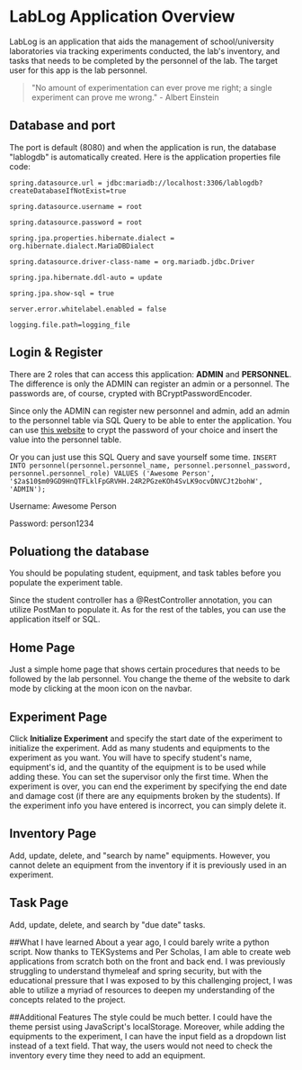 # LabLog Application Overview

LabLog is an application that aids the management of school/university laboratories via tracking experiments conducted, the lab's inventory, and tasks that needs to be completed by the personnel of the lab. The target user for this app is the lab personnel.

> "No amount of experimentation can ever prove me right; a single experiment can prove me wrong." - Albert Einstein

## Database and port

The port is default (8080) and when the application is run, the database "lablogdb" is automatically created. Here is the application properties file code:

`spring.datasource.url = jdbc:mariadb://localhost:3306/lablogdb?createDatabaseIfNotExist=true`

`spring.datasource.username = root`

`spring.datasource.password = root`

`spring.jpa.properties.hibernate.dialect = org.hibernate.dialect.MariaDBDialect`

`spring.datasource.driver-class-name = org.mariadb.jdbc.Driver`

`spring.jpa.hibernate.ddl-auto = update`

`spring.jpa.show-sql = true`

`server.error.whitelabel.enabled = false`

`logging.file.path=logging_file`

## Login & Register

There are 2 roles that can access this application: **ADMIN** and **PERSONNEL**. The difference is only the ADMIN can register an admin or a personnel.
The passwords are, of course, crypted with BCryptPasswordEncoder.

Since only the ADMIN can register new personnel and admin, add an admin to the personnel table via SQL Query to be able to enter the application.
You can use [this website](https://www.browserling.com/tools/bcrypt) to crypt the password of your choice and insert the value into the personnel table.

Or you can just use this SQL Query and save yourself some time.
`INSERT INTO personnel(personnel.personnel_name, personnel.personnel_password, personnel.personnel_role) VALUES ('Awesome Person', '$2a$10$m09GD9HnQTFLklFpGRVHH.24R2PGzeKOh4SvLK9ocvDNVCJt2bohW', 'ADMIN');`

Username: Awesome Person

Password: person1234

## Poluationg the database

You should be populating student, equipment, and task tables before you populate the experiment
table.

Since the student controller has a @RestController annotation, you can utilize PostMan to populate it. As for the rest of the tables, you can use the application itself or SQL.

## Home Page

Just a simple home page that shows certain procedures that needs to be followed by the lab personnel. You change the theme of the website to dark mode by clicking at the moon icon on the navbar.

## Experiment Page

Click **Initialize Experiment** and specify the start date of the experiment to initialize the experiment. Add as many students and equipments to the experiment as you want. You will have to specify student's name, equipment's id, and the quantity of the equipment is to be used while adding these. You can set the supervisor only the first time. When the experiment is over, you can end the experiment by specifying the end date and damage cost (if there are any equipments broken by the students). If the experiment info you have entered is incorrect, you can simply delete it.

## Inventory Page
Add, update, delete, and "search by name" equipments. However, you cannot delete an equipment from the inventory if it is previously used in an experiment.

## Task Page
Add, update, delete, and search by "due date" tasks.


##What I have learned
About a year ago, I could barely write a python script. Now thanks to TEKSystems and Per Scholas, I am able to create web applications from scratch both on the front and back end. I was previously struggling to understand thymeleaf and spring security, but with the educational pressure that I was exposed to by this challenging project, I was able to utilize a myriad of resources to deepen my understanding of the concepts related to the project.

##Additional Features
The style could be much better. I could have the theme persist using JavaScript's localStorage. Moreover, while adding the equipments to the experiment, I can have the input field as a dropdown list instead of a text field. That way, the users would not need to check the inventory every time they need to add an equipment.
